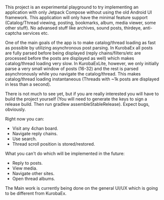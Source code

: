 This project is an experimental playground to try implementing an application with only Jetpack Compose without using the old Android UI framework.
This application will only have the minimal feature support (Catalog/Thread viewing, posting, bookmarks, album, media viewer, some other stuff). 
No advansed stuff like archives, sound posts, thirdeye, anti-captcha services etc.

One of the main goals of the app is to make catalog/thread loading as fast as possible by utilizing asynchronous post parsing. In KurobaEx all posts are fully parsed before being displayed (reply chains/filters/etc are processed before the posts are displayed as well) which makes catalog/thread loading very slow. In KurobaExLite, however, we only initially parse a very small window of posts (16-32) and the rest is parsed asynchronously while you navigate the catalog/thread. This makes catalog/thread loading instantaneous (Threads with ~1k posts are displayed in less than a second).

There is not much to see yet, but if you are really interested you will have to build the project yourself (You will need to generate the keys to sign a release build. Then run gradlew assembleStableRelease). Expect bugs, obviously. 

Right now you can:
- Visit any 4chan board.
- Navigate reply chains. 
- Use search.
- Thread scroll position is stored/restored.

What you can't do which will be implemented in the future:
- Reply to posts.
- View media.
- Navigate other sites.
- Open thread albums.

The Main work is currently being done on the general UI/UX which is going to be different from KurobaEx.
